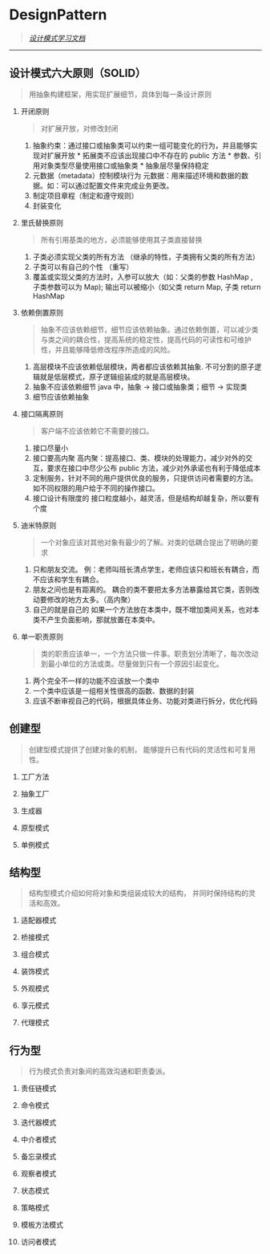 # DesignPattern
>*[设计模式学习文档](https://www.runoob.com/design-pattern/design-pattern-intro.html)*
---
  
## 设计模式六大原则（SOLID）
>用抽象构建框架，用实现扩展细节，具体到每一条设计原则
1. 开闭原则
   >对扩展开放，对修改封闭
    1. 抽象约束：通过接口或抽象类可以约束一组可能变化的行为，并且能够实现对扩展开放 * 拓展类不应该出现接口中不存在的 public 方法 * 参数、引用对象类型尽量使用接口或抽象类 * 抽象层尽量保持稳定 
    2. 元数据（metadata）控制模块行为
元数据：用来描述环境和数据的数据。如：可以通过配置文件来完成业务更改。 
    3. 制定项目章程（制定和遵守规则）
    4. 封装变化
2. 里氏替换原则
   >所有引用基类的地方，必须能够使用其子类直接替换
   1. 子类必须实现父类的所有方法 （继承的特性，子类拥有父类的所有方法）
   2. 子类可以有自己的个性 （重写）
   3. 覆盖或实现父类的方法时，入参可以放大（如：父类的参数 HashMap , 子类参数可以为 Map); 输出可以被缩小（如父类 return Map, 子类 return HashMap
3. 依赖倒置原则
   >抽象不应该依赖细节，细节应该依赖抽象。通过依赖倒置，可以减少类与类之间的耦合性，提高系统的稳定性，提高代码的可读性和可维护性，并且能够降低修改程序所造成的风险。
   1. 高层模块不应该依赖低层模块，两者都应该依赖其抽象. 不可分割的原子逻辑就是低层模式，原子逻辑组装成的就是高层模块。
   2. 抽象不应该依赖细节 java 中，抽象 -> 接口或抽象类；细节 -> 实现类
   3. 细节应该依赖抽象
4. 接口隔离原则
   >客户端不应该依赖它不需要的接口。
   1. 接口尽量小
   2. 接口要高内聚 高内聚：提高接口、类、模块的处理能力，减少对外的交互，要求在接口中尽少公布 public 方法，减少对外承诺也有利于降低成本
   3. 定制服务，针对不同的用户提供优良的服务，只提供访问者需要的方法。如不同权限的用户给于不同的操作接口。
   4. 接口设计有限度的 接口粒度越小，越灵活，但是结构却越复杂，所以要有个度
5. 迪米特原则
   >一个对象应该对其他对象有最少的了解。对类的低耦合提出了明确的要求
   1. 只和朋友交流。
例：老师叫班长清点学生，老师应该只和班长有耦合，而不应该和学生有耦合。
   1. 朋友之间也是有距离的。
耦合的类不要把太多方法暴露给其它类，否则改动要修改的地方太多。（高内聚）
   1. 自己的就是自己的
如果一个方法放在本类中，既不增加类间关系，也对本类不产生负面影响，那就放置在本类中。
6. 单一职责原则  
   >类的职责应该单一，一个方法只做一件事。职责划分清晰了，每次改动到最小单位的方法或类。尽量做到只有一个原因引起变化。

    1. 两个完全不一样的功能不应该放一个类中
    2. 一个类中应该是一组相关性很高的函数、数据的封装
    3. 应该不断审视自己的代码，根据具体业务、功能对类进行拆分，优化代码

## 创建型
>创建型模式提供了创建对象的机制， 能够提升已有代码的灵活性和可复用性。

1. 工厂方法

2. 抽象工厂

3. 生成器

4. 原型模式

5. 单例模式


## 结构型
>结构型模式介绍如何将对象和类组装成较大的结构， 并同时保持结构的灵活和高效。
1. 适配器模式  

2. 桥接模式

3. 组合模式

4. 装饰模式

5. 外观模式

6. 享元模式

7. 代理模式


## 行为型
>行为模式负责对象间的高效沟通和职责委派。
1. 责任链模式

2. 命令模式

3. 迭代器模式

4. 中介者模式

5. 备忘录模式

6. 观察者模式

7. 状态模式

8. 策略模式

9. 模板方法模式

10. 访问者模式
